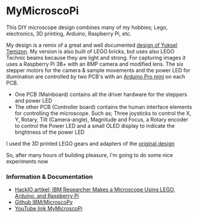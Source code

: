 # MyMicroscoPi
This DIY microscope design combines many of my hobbies; Lego, electronics, 3D printing, Arduino, Raspberry Pi, etc.

My design is a remix of a great and well documented [design of Yuksel Temizon](https://github.com/IBM/MicroscoPy).
My version is also built of LEGO bricks, but uses also LEGO Technic beams because they are light and strong.
For capturing images it uses a Raspberry Pi 3B+ with an 8MP camera and modified lens. The six stepper motors for the camera & sample movements and the power LED for illumination are controlled by two PCB's with an [Arduino Pro mini](https://www.arduino.cc/en/Guide/ArduinoProMini) on each PCB.
* One PCB (Mainboard) contains all the driver hardware for the steppers and power LED
* The other PCB (Controller board) contains the human interface elements for controlling the microscope. Such as; Three joysticks to control the X, Y, Rotary, Tilt (Camera-angle), Magnitude and Focus, a Rotary encoder to control the Power LED and a small OLED display to indicate the brightness of the power LED

I used the 3D printed LEGO gears and adapters of the [original design](https://github.com/IBM/MicroscoPy)

So, after many hours of building pleasure, I'm going to do some nice experiments now

### Information & Documentation
* [HackIO artikel; IBM Researcher Makes a Microscope Using LEGO, Arduino, and Raspberry Pi](https://www.hackster.io/news/ibm-researcher-makes-a-microscope-using-lego-arduino-and-raspberry-pi-cbc58cb69a20?utm_source=Hackster+Marketing&utm_campaign=7e2e7b20ec-EMAIL_CAMPAIGN_2019_02_14_02_53_COPY_01&utm_medium=email&utm_term=0_86d76c4d75-7e2e7b20ec-144680307&mc_cid=7e2e7b20ec&mc_eid=ea3c09e980)
* [Github IBM/MicroscoPy](https://github.com/IBM/MicroscoPy)
* [YouTube link MyMicroscoPi](https://youtu.be/3TL11zC14ig)
